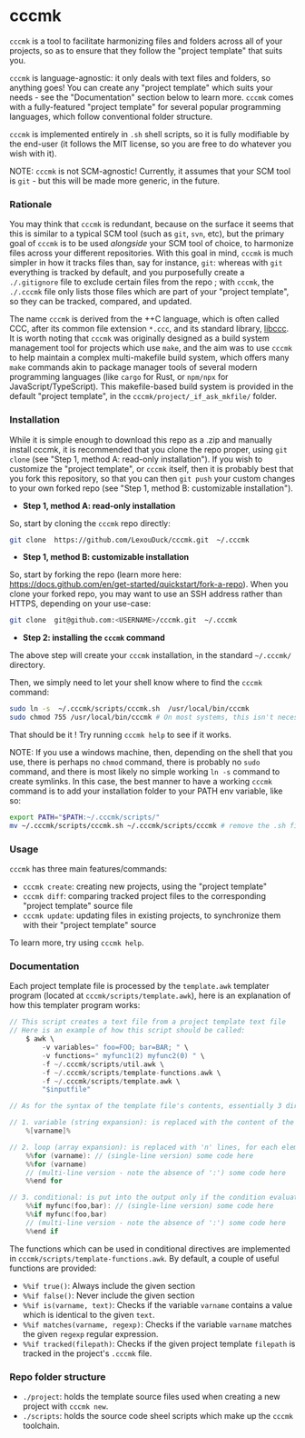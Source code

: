 # cccmk

`cccmk` is a tool to facilitate harmonizing files and folders across all of your projects, so as to ensure that they follow the "project template" that suits you.

`cccmk` is language-agnostic: it only deals with text files and folders, so anything goes! You can create any "project template" which suits your needs - see the "Documentation" section below to learn more.
`cccmk` comes with a fully-featured "project template" for several popular programming languages, which follow conventional folder structure.

`cccmk` is implemented entirely in `.sh` shell scripts, so it is fully modifiable by the end-user (it follows the MIT license, so you are free to do whatever you wish with it).

NOTE: `cccmk` is not SCM-agnostic! Currently, it assumes that your SCM tool is `git` - but this will be made more generic, in the future.



### Rationale

You may think that `cccmk` is redundant, because on the surface it seems that this is similar to a typical SCM tool (such as `git`, `svn`, etc), but the primary goal of `cccmk` is to be used _alongside_ your SCM tool of choice, to harmonize files across your different repositories.
With this goal in mind, `cccmk` is much simpler in how it tracks files than, say for instance, `git`: whereas with `git` everything is tracked by default, and you purposefully create a `./.gitignore` file to exclude certain files from the repo ; with `cccmk`, the `./.cccmk` file only lists those files which are part of your "project template", so they can be tracked, compared, and updated.


The name `cccmk` is derived from the ++C language, which is often called CCC, after its common file extension `*.ccc`, and its standard library, [libccc](https://github.com/LexouDuck/libccc).
It is worth noting that `cccmk` was originally designed as a build system management tool for projects which use `make`, and the aim was to use `cccmk` to help maintain a complex multi-makefile build system, which offers many `make` commands akin to package manager tools of several modern programming languages (like `cargo` for Rust, or `npm/npx` for JavaScript/TypeScript). This makefile-based build system is provided in the default "project template", in the `cccmk/project/_if_ask_mkfile/` folder.



### Installation

While it is simple enough to download this repo as a .zip and manually install cccmk, it is recommended that you clone the repo proper, using `git clone` (see "Step 1, method A: read-only installation").
If you wish to customize the "project template", or `cccmk` itself, then it is probably best that you fork this repository, so that you can then `git push` your custom changes to your own forked repo (see "Step 1, method B: customizable installation").

- **Step 1, method A: read-only installation**

So, start by cloning the `cccmk` repo directly:
```sh
git clone  https://github.com/LexouDuck/cccmk.git  ~/.cccmk
```

- **Step 1, method B: customizable installation**

So, start by forking the repo (learn more here: https://docs.github.com/en/get-started/quickstart/fork-a-repo).
When you clone your forked repo, you may want to use an SSH address rather than HTTPS, depending on your use-case:
```sh
git clone  git@github.com:<USERNAME>/cccmk.git  ~/.cccmk
```

- **Step 2: installing the `cccmk` command**

The above step will create your `cccmk` installation, in the standard `~/.cccmk/` directory.

Then, we simply need to let your shell know where to find the `cccmk` command:
```sh
sudo ln -s  ~/.cccmk/scripts/cccmk.sh  /usr/local/bin/cccmk
sudo chmod 755 /usr/local/bin/cccmk # On most systems, this isn't necessary
```
That should be it ! Try running `cccmk help` to see if it works.

NOTE: If you use a windows machine, then, depending on the shell that you use, there is perhaps no `chmod` command, there is probably no `sudo` command, and there is most likely no simple working `ln -s` command to create symlinks.
In this case, the best manner to have a working `cccmk` command is to add your installation folder to your PATH env variable, like so:
```sh
export PATH="$PATH:~/.cccmk/scripts/"
mv ~/.cccmk/scripts/cccmk.sh ~/.cccmk/scripts/cccmk # remove the .sh file extension from the main entry-point script
```



### Usage

`cccmk` has three main features/commands:
- `cccmk create`: creating new projects, using the "project template"
- `cccmk diff`: comparing tracked project files to the corresponding "project template" source file
- `cccmk update`: updating files in existing projects, to synchronize them with their "project template" source

To learn more, try using `cccmk help`.



### Documentation

Each project template file is processed by the `template.awk` templater program (located at `cccmk/scripts/template.awk`), here is an explanation of how this templater program works:
```c
// This script creates a text file from a project template text file
// Here is an example of how this script should be called:
	$ awk \
		-v variables=" foo=FOO; bar=BAR; " \
		-v functions=" myfunc1(2) myfunc2(0) " \
		-f ~/.cccmk/scripts/util.awk \
		-f ~/.cccmk/scripts/template-functions.awk \
		-f ~/.cccmk/scripts/template.awk \
		"$inputfile"

// As for the syntax of the template file's contents, essentially 3 directives are accepted:

// 1. variable (string expansion): is replaced with the content of the variable named 'varname'
	%[varname]%

// 2. loop (array expansion): is replaced with 'n' lines, for each element of the 'array' variable
	%%for (varname): // (single-line version) some code here
	%%for (varname)
	// (multi-line version - note the absence of ':') some code here
	%%end for

// 3. conditional: is put into the output only if the condition evaluates to true
	%%if myfunc(foo,bar): // (single-line version) some code here
	%%if myfunc(foo,bar)
	// (multi-line version - note the absence of ':') some code here
	%%end if
```
The functions which can be used in conditional directives are implemented in `cccmk/scripts/template-functions.awk`.
By default, a couple of useful functions are provided:
- `%%if true()`: Always include the given section
- `%%if false()`: Never include the given section
- `%%if is(varname, text)`: Checks if the variable `varname` contains a value which is identical to the given `text`.
- `%%if matches(varname, regexp)`: Checks if the variable `varname` matches the given `regexp` regular expression.
- `%%if tracked(filepath)`: Checks if the given project template `filepath` is tracked in the project's `.cccmk` file.



### Repo folder structure

- `./project`: holds the template source files used when creating a new project with `cccmk new`.
- `./scripts`: holds the source code sheel scripts which make up the `cccmk` toolchain.
